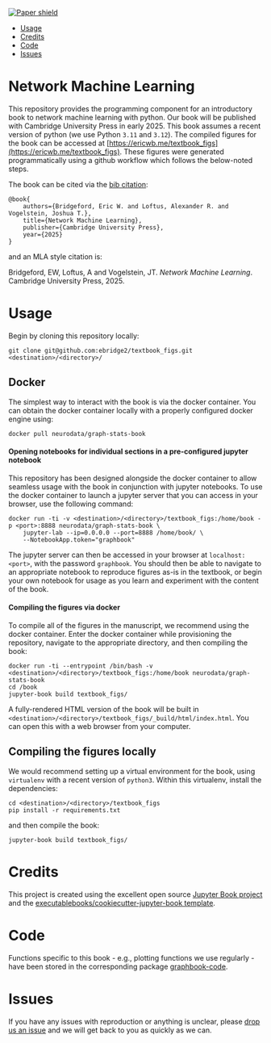 [![Paper shield](https://img.shields.io/badge/docker-container-blue)](https://hub.docker.com/r/neurodata/graph-stats-book)

- [Usage](#usage)
- [Credits](#credits)
- [Code](#code)
- [Issues](#issues)

# Network Machine Learning

This repository provides the programming component for an introductory book to network machine learning with python. Our book will be published with Cambridge University Press in early 2025. This book assumes a recent version of python (we use Python `3.11` and `3.12`). The compiled figures for the book can be accessed at [https://ericwb.me/textbook_figs](https://ericwb.me/textbook_figs). These figures were generated programmatically using a github workflow which follows the below-noted steps.

The book can be cited via the [bib citation](https://github.com/ebridge2/textbook_figs/raw/main/citation.bib):

```
@book{
    authors={Bridgeford, Eric W. and Loftus, Alexander R. and Vogelstein, Joshua T.},
    title={Network Machine Learning},
    publisher={Cambridge University Press},
    year={2025}
}
```

and an MLA style citation is:

Bridgeford, EW, Loftus, A and Vogelstein, JT. *Network Machine Learning*. Cambridge University Press, 2025.

# Usage


Begin by cloning this repository locally:

```
git clone git@github.com:ebridge2/textbook_figs.git <destination>/<directory>/
```

## Docker

The simplest way to interact with the book is via the docker container. You can obtain the docker container locally with a properly configured docker engine using:

```
docker pull neurodata/graph-stats-book
```

#### Opening notebooks for individual sections in a pre-configured jupyter notebook

This repository has been designed alongside the docker container to allow seamless usage with the book in conjunction with jupyter notebooks. To use the docker container to launch a jupyter server that you can access in your browser, use the following command:

```
docker run -ti -v <destination>/<directory>/textbook_figs:/home/book -p <port>:8888 neurodata/graph-stats-book \
    jupyter-lab --ip=0.0.0.0 --port=8888 /home/book/ \
    --NotebookApp.token="graphbook"
```

The jupyter server can then be accessed in your browser at `localhost:<port>`, with the password `graphbook`. You should then be able to navigate to an appropriate notebook to reproduce figures as-is in the textbook, or begin your own notebook for usage as you learn and experiment with the content of the book.

#### Compiling the figures via docker

To compile all of the figures in the manuscript, we recommend using the docker container. Enter the docker container while provisioning the repository, navigate to the appropriate directory, and then compiling the book:

```
docker run -ti --entrypoint /bin/bash -v <destination>/<directory>/textbook_figs:/home/book neurodata/graph-stats-book
cd /book
jupyter-book build textbook_figs/
```

A fully-rendered HTML version of the book will be built in `<destination>/<directory>/textbook_figs/_build/html/index.html`. You can open this with a web browser from your computer.

## Compiling the figures locally

We would recommend setting up a virtual environment for the book, using `virtualenv` with a recent version of `python3`. Within this virtualenv, install the dependencies:

```
cd <destination>/<directory>/textbook_figs
pip install -r requirements.txt
```

and then compile the book:

```
jupyter-book build textbook_figs/
```

# Credits

This project is created using the excellent open source [Jupyter Book project](https://jupyterbook.org/) and the [executablebooks/cookiecutter-jupyter-book template](https://github.com/executablebooks/cookiecutter-jupyter-book).

# Code

Functions specific to this book - e.g., plotting functions we use regularly - have been stored in the corresponding package [graphbook-code](https://github.com/neurodata/graphbook-code/tree/main).

# Issues

If you have any issues with reproduction or anything is unclear, please [drop us an issue](https://github.com/ebridge2/textbook_figs/issues) and we will get back to you as quickly as we can.
